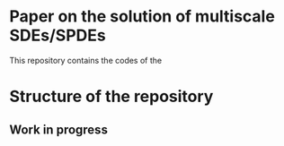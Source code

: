 # Paper on the solution of multiscale SDEs/SPDEs
This repository contains the codes of the 

# Structure of the repository

## Work in progress
